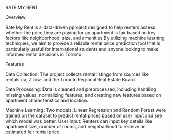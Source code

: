 RATE MY RENT

Overview

Rate My Rent is a data-driven pproject designed to help renters assess whether the price they are paying for an apartment is fair based on key factors like neighborhood, size, and amenities.By utilizing machine learning techniques, we aim to provide a reliable rental price prediction tool that is particularly useful for international students and anyone looking to make informed rental decisions in Toronto.

Features

Data Collection: The project collects rental listings from sources like rentals.ca, Zillow, and the Toronto Regional Real Estate Board.

Data Processing: Data is cleaned and preprocessed, including handling missing values, normalizing features, and creating new features based on apartment characteristics and location.

Machine Learning: Two models: Linear Regression and Random Forest were trained on the dataset to predict rental prices based on user input and see which model was better.
User Input: Renters can input key details like apartment size, number of rooms, and neighborhood to receive an estimated fair rental price.
